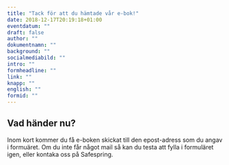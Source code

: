 ```yaml
---
title: "Tack för att du hämtade vår e-bok!"
date: 2018-12-17T20:19:18+01:00
eventdatum: ""
draft: false
author: ""
dokumentnamn: ""
background: ""
socialmediabild: ""
intro: ""
formheadline: ""
link: ""
knapp: ""
english: ""
formid: ""
---
```

## Vad händer nu?
Inom kort kommer du få e-boken skickat till den epost-adress som du angav i formuäret. Om du inte får något mail så kan du testa att fylla i formuläret igen, eller kontaka oss på Safespring.
